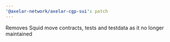 ```yaml
---
'@axelar-network/axelar-cgp-sui': patch
---
```


Removes Squid move contracts, tests and testdata as it no longer maintained
